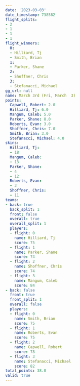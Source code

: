 ```yaml
---
date: '2023-03-03'
date_timestamp: 738582
flight_splits:
- 2
- 1
- 1
- 1
flight_winners:
  0:
  - Hilliard, Tj
  - Smith, Brian
  1:
  - Parker, Shane
  2:
  - Shoffner, Chris
  3:
  - Stefanacci, Michael
gg_url: null
name: March 3rd (Fri, March  3)
points:
  Capwell, Robert: 2.0
  Hilliard, Tj: 6.0
  Mangum, Caleb: 5.0
  Parker, Shane: 8.0
  Roberts, Evan: 3.0
  Shoffner, Chris: 7.0
  Smith, Brian: 3.0
  Stefanacci, Michael: 4.0
skins:
  Hilliard, Tj:
  - 18
  Mangum, Caleb:
  - 13
  Parker, Shane:
  - 4
  - 12
  Roberts, Evan:
  - 3
  Shoffner, Chris:
  - 11
teams:
- back: true
  back_split: 1
  front: false
  overall: true
  overall_split: 1
  players:
  - flight: 0
    name: Hilliard, Tj
    score: 75
  - flight: 1
    name: Parker, Shane
    score: 74
  - flight: 2
    name: Shoffner, Chris
    score: 74
  - flight: 3
    name: Mangum, Caleb
    score: 84
- back: false
  front: true
  front_split: 1
  overall: false
  players:
  - flight: 0
    name: Smith, Brian
    score: 75
  - flight: 1
    name: Roberts, Evan
    score: 75
  - flight: 2
    name: Capwell, Robert
    score: 78
  - flight: 3
    name: Stefanacci, Michael
    score: 82
total_points: 38.0
valid: true
---
```

